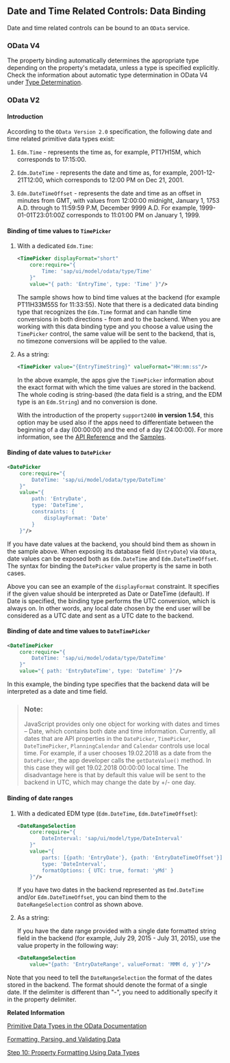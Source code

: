 <!-- loioe1ddc69c01474faf830a522db8c9238a -->

## Date and Time Related Controls: Data Binding

Date and time related controls can be bound to an `OData` service.



<a name="loioe1ddc69c01474faf830a522db8c9238a__section_i2c_p4g_cdb"/>

### OData V4

The property binding automatically determines the appropriate type depending on the property's metadata, unless a type is specified explicitly. Check the information about automatic type determination in OData V4 under [Type Determination](../04_Essentials/type-determination-53cdd55.md).



### OData V2



#### Introduction

According to the `OData Version 2.0` specification, the following date and time related primitive data types exist:

1.  `Edm.Time` - represents the time as, for example, PT17H15M, which corresponds to 17:15:00.

2.  `Edm.DateTime` - represents the date and time as, for example, 2001-12-21T12:00, which corresponds to 12:00 PM on Dec 21, 2001.

3.  `Edm.DateTimeOffset` - represents the date and time as an offset in minutes from GMT, with values from 12:00:00 midnight, January 1, 1753 A.D. through to 11:59:59 P.M, December 9999 A.D. For example, 1999-01-01T23:01:00Z corresponds to 11:01:00 PM on January 1, 1999.




#### Binding of time values to `TimePicker`

1.  With a dedicated `Edm.Time`:

    ```xml
    <TimePicker displayFormat="short"
        core:require="{
            Time: 'sap/ui/model/odata/type/Time'
        }"
        value="{ path: 'EntryTime', type: 'Time' }"/>
    ```

    The sample shows how to bind time values at the backend \(for example PT11H33M55S for 11:33:55\). Note that there is a dedicated data binding type that recognizes the `Edm.Time` format and can handle time conversions in both directions - from and to the backend. When you are working with this data binding type and you choose a value using the `TimePicker` control, the same value will be sent to the backend, that is, no timezone conversions will be applied to the value.

2.  As a string:

    ```xml
    <TimePicker value="{EntryTimeString}" valueFormat="HH:mm:ss"/>
    ```

    In the above example, the apps give the `TimePicker` information about the exact format with which the time values are stored in the backend. The whole coding is string-based \(the data field is a string, and the EDM type is an `Edm.String`\) and no conversion is done.

    With the introduction of the property `support2400` **in version 1.54**, this option may be used also if the apps need to differentiate between the beginning of a day \(00:00:00\) and the end of a day \(24:00:00\). For more information, see the [API Reference](https://ui5.sap.com/#/api/sap.m.TimePicker) and the [Samples](https://ui5.sap.com/#/sample/sap.m.sample.TimePicker/preview). 




#### Binding of date values to `DatePicker`

```xml
<DatePicker
    core:require="{
        DateTime: 'sap/ui/model/odata/type/DateTime'
    }"
    value="{
        path: 'EntryDate',
        type: 'DateTime',
        constraints: {
            displayFormat: 'Date'
        }
    }"/>
```

If you have date values at the backend, you should bind them as shown in the sample above. When exposing its database field \(`EntryDate`\) via `OData`, date values can be exposed both as `Edm.DateTime` and `Edm.DateTimeOffset`. The syntax for binding the `DatePicker` value property is the same in both cases.

Above you can see an example of the `displayFormat` constraint. It specifies if the given value should be interpreted as Date or DateTime \(default\). If Date is specified, the binding type performs the UTC conversion, which is always on. In other words, any local date chosen by the end user will be considered as a UTC date and sent as a UTC date to the backend.



#### Binding of date and time values to `DateTimePicker`

```xml
<DateTimePicker
    core:require="{
        DateTime: 'sap/ui/model/odata/type/DateTime'
    }"
    value="{ path: 'EntryDateTime', type: 'DateTime' }"/>
```

In this example, the binding type specifies that the backend data will be interpreted as a date and time field.

> ### Note:  
> JavaScript provides only one object for working with dates and times – Date, which contains both date and time information. Currently, all dates that are API properties in the `DatePicker`, `TimePicker`, `DateTimePicker`, `PlanningCalendar` and `Calendar` controls use local time. For example, if a user chooses 19.02.2018 as a date from the `DatePicker`, the app developer calls the `getDateValue()` method. In this case they will get 19.02.2018 00:00:00 local time. The disadvantage here is that by default this value will be sent to the backend in UTC, which may change the date by +/- one day.



#### Binding of date ranges

1.  With a dedicated EDM type \(`Edm.DateTime`, `Edm.DateTimeOffset`\):

    ```xml
    <DateRangeSelection 
        core:require="{
            DateInterval: 'sap/ui/model/type/DateInterval'
        }"
        value="{
            parts: [{path: 'EntryDate'}, {path: 'EntryDateTimeOffset'}],
            type: 'DateInterval',
            formatOptions: { UTC: true, format: 'yMd' }
        }"/>
    ```

    If you have two dates in the backend represented as `Emd.DateTime` and/or `Edm.DateTimeOffset`, you can bind them to the `DateRangeSelection` control as shown above.

2.  As a string:

    If you have the date range provided with a single date formatted string field in the backend \(for example, July 29, 2015 - July 31, 2015\), use the value property in the following way:

    ```xml
    <DateRangeSelection
        value="{path: 'EntryDateRange', valueFormat: 'MMM d, y'}"/>
    
    ```


Note that you need to tell the `DateRangeSelection` the format of the dates stored in the backend. The format should denote the format of a single date. If the delimiter is different than "-", you need to additionally specify it in the property delimiter.

**Related Information**  


[Primitive Data Types in the OData Documentation](http://www.odata.org/documentation/odata-version-2-0/overview/)

[Formatting, Parsing, and Validating Data](../04_Essentials/formatting-parsing-and-validating-data-07e4b92.md "Data that is presented on the UI often has to be converted so that is human readable and fits to the locale of the user. On the other hand, data entered by the user has to be parsed and validated to be understood by the data source. For this purpose, you use formatters and data types.")

[Step 10: Property Formatting Using Data Types](../03_Get-Started/step-10-property-formatting-using-data-types-9252ee4.md "OpenUI5 offers a set of simple data types, including Boolean, Currency, Date and Float. You can apply these data types to controls to ensure that the value displayed on the screen is formatted correctly. If the field is open for input, this also ensures that the user input meets the requirements of that data type. Let's add a new field called Sales Amount of type Currency.")

